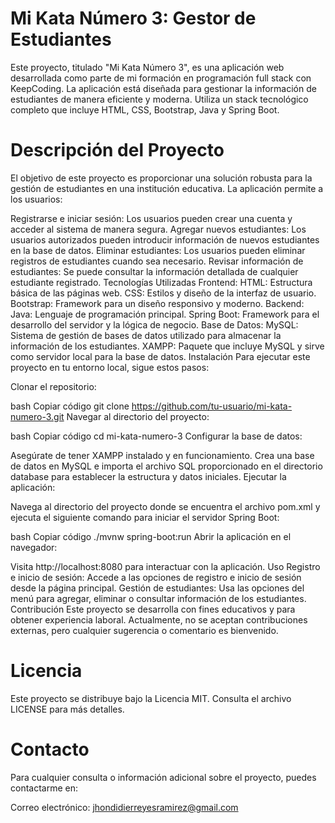# Mi Kata Número 3: Gestor de Estudiantes
Este proyecto, titulado "Mi Kata Número 3", es una aplicación web desarrollada como parte de mi formación en programación full stack con KeepCoding. La aplicación está diseñada para gestionar la información de estudiantes de manera eficiente y moderna. Utiliza un stack tecnológico completo que incluye HTML, CSS, Bootstrap, Java y Spring Boot.

# Descripción del Proyecto
El objetivo de este proyecto es proporcionar una solución robusta para la gestión de estudiantes en una institución educativa. La aplicación permite a los usuarios:

Registrarse e iniciar sesión: Los usuarios pueden crear una cuenta y acceder al sistema de manera segura.
Agregar nuevos estudiantes: Los usuarios autorizados pueden introducir información de nuevos estudiantes en la base de datos.
Eliminar estudiantes: Los usuarios pueden eliminar registros de estudiantes cuando sea necesario.
Revisar información de estudiantes: Se puede consultar la información detallada de cualquier estudiante registrado.
Tecnologías Utilizadas
Frontend:
HTML: Estructura básica de las páginas web.
CSS: Estilos y diseño de la interfaz de usuario.
Bootstrap: Framework para un diseño responsivo y moderno.
Backend:
Java: Lenguaje de programación principal.
Spring Boot: Framework para el desarrollo del servidor y la lógica de negocio.
Base de Datos:
MySQL: Sistema de gestión de bases de datos utilizado para almacenar la información de los estudiantes.
XAMPP: Paquete que incluye MySQL y sirve como servidor local para la base de datos.
Instalación
Para ejecutar este proyecto en tu entorno local, sigue estos pasos:

Clonar el repositorio:

bash
Copiar código
git clone https://github.com/tu-usuario/mi-kata-numero-3.git
Navegar al directorio del proyecto:

bash
Copiar código
cd mi-kata-numero-3
Configurar la base de datos:

Asegúrate de tener XAMPP instalado y en funcionamiento.
Crea una base de datos en MySQL e importa el archivo SQL proporcionado en el directorio database para establecer la estructura y datos iniciales.
Ejecutar la aplicación:

Navega al directorio del proyecto donde se encuentra el archivo pom.xml y ejecuta el siguiente comando para iniciar el servidor Spring Boot:

bash
Copiar código
./mvnw spring-boot:run
Abrir la aplicación en el navegador:

Visita http://localhost:8080 para interactuar con la aplicación.
Uso
Registro e inicio de sesión: Accede a las opciones de registro e inicio de sesión desde la página principal.
Gestión de estudiantes: Usa las opciones del menú para agregar, eliminar o consultar información de los estudiantes.
Contribución
Este proyecto se desarrolla con fines educativos y para obtener experiencia laboral. Actualmente, no se aceptan contribuciones externas, pero cualquier sugerencia o comentario es bienvenido.

# Licencia
Este proyecto se distribuye bajo la Licencia MIT. Consulta el archivo LICENSE para más detalles.

# Contacto
Para cualquier consulta o información adicional sobre el proyecto, puedes contactarme en:

Correo electrónico: jhondidierreyesramirez@gmail.com
